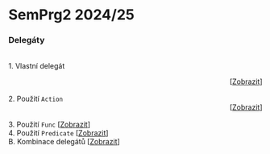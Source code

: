# SemPrg2 2024/25

### Delegáty
<br>1. Vlastní delegát <div style="text-align: right;">[[Zobrazit](/delegates/part1.cs)]</div>
<br>2. Použití `Action` <div style="text-align: right;">[[Zobrazit](/delegates/part2.cs)]</div>
<br>3. Použití `Func` [[Zobrazit](/delegates/part3.cs)]
<br>4. Použití `Predicate` [[Zobrazit](/delegates/part4.cs)]
<br>B. Kombinace delegátů [[Zobrazit](/delegates/bonus.cs)]
